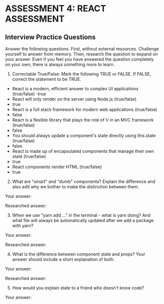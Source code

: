 # ASSESSMENT 4: REACT ASSESSMENT
## Interview Practice Questions

Answer the following questions. First, without external resources. Challenge yourself to answer from memory. Then, research the question to expand on your answer. Even if you feel you have answered the question completely on your own, there is always something more to learn.  

1. Correctable True/False: Mark the following TRUE or FALSE. If FALSE, correct the statement to be TRUE.

- React is a modern, efficient answer to complex UI applications (true/false)
-true
- React will only render on the server using Node.js (true/false)
- true
- React is a full stack framework for modern web applications (true/false)
- false
- React is a flexible library that plays the role of V in an MVC framework (true/false)
- false
- You should always update a component's state directly using this.state (true/false)
- false
- React is made up of encapsulated components that manage their own state (true/false)
- true
- React components render HTML (true/false)
- true


2. What are "smart" and "dumb" components? Explain the difference and also add why we bother to make the distinction between them.

  Your answer:

  Researched answer:



3. When we use "yarn add ..." in the terminal - what is yarn doing? And what file will always be automatically updated after we add a package with yarn?

  Your answer:

  Researched answer:



4. What is the difference between component state and props? Your answer should include a short explanation of both.

  Your answer:

  Researched answer:



5. How would you explain state to a friend who doesn't know code?

  Your answer:
